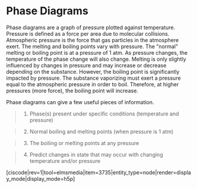 <div style="float:right;margin:auto"><ebook-button title="Phase Diagrams" link="https://genchem.science.psu.edu/13-4-phase-diagrams"></ebook-button></div>



# Phase Diagrams


Phase diagrams are a graph of pressure plotted against temperature. Pressure is defined as a force per area due to molecular collisions. Atmospheric pressure is the force that gas particles in the atmosphere exert.  The melting and boiling points vary with pressure.  The "normal" melting or boiling point is at a pressure of 1 atm.  As pressure changes, the temperature of the phase change will also change.  Melting is only slightly influenced by changes in pressure and may increase or decrease depending on the substance.  However, the boiling point is significantly impacted by pressure.  The substance vaporizing must exert a pressure equal to the atmospheric pressure in order to boil.  Therefore, at higher pressures (more force), the boiling point will increase.


Phase diagrams can give a few useful pieces of information.



> 1) Phase(s) present under specific conditions (temperature and pressure)

> 2) Normal boiling and melting points (when pressure is 1 atm)

> 3) The boiling or melting points at any pressure

> 4) Predict changes in state that may occur with changing temperature and/or pressure

[ciscode|rev=1|tool=elmsmedia|item=3735|entity_type=node|render=display_mode|display_mode=h5p]
